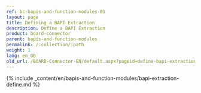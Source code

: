 ```yaml
---
ref: bc-bapis-and-function-modules-01
layout: page
title: Defining a BAPI Extraction
description: Define a BAPI Extraction
product: board-connector
parent: bapis-and-function-modules
permalink: /:collection/:path
weight: 1
lang: en_GB
old_url: /BOARD-Connector-EN/default.aspx?pageid=define-bapi-extraction
---
```

{% include _content/en/bapis-and-function-modules/bapi-extraction-define.md %}


